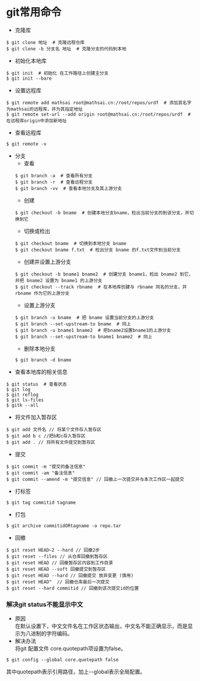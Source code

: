# git常用命令
- 克隆库
```
$ git clone 地址  # 克隆远程仓库
$ git clone -b 分支名 地址  # 克隆分支的代码到本地
```
- 初始化本地库
```
$ git init  # 初始化 在工作路径上创建主分支
$ git init --bare
```
- 设置远程库
```
$ git remote add mathsai root@mathsai.cn:/root/repos/urdf  # 添加其名字为mathsai的远程库，并为其指定地址
$ git remote set-url --add origin root@mathsai.cn:/root/repos/urdf  # 在远程库origin中添加新地址
```
- 查看远程库
```
$ git remote -v
```
- 分支
  - 查看  
  ```
  $ git branch -a  # 查看所有分支
  $ git branch -r  # 查看远程分支
  $ git branch -vv  # 查看本地分支及其上游分支
  ```
  - 创建
  ```
  $ git checkout -b bname  # 创建本地分支bname，检出当前分支的到该分支，并切换到它
  ```
  - 切换或检出
  ```
  $ git checkout bname  # 切换到本地分支 bname
  $ git checkout bname f.txt  # 检出分支 bname 的f.txt文件到当前分支
  ```
  - 创建并设置上游分支
  ```
  $ git checkout -b bname1 bname2  # 创建分支 bname1，检出 bname2 到它，并把 bname2 设置为 bname1 的上游分支
  $ git checkout --track rbname  # 在本地库创建与 rbname 同名的分支，并 rbname 作为它的上游分支
  ```
  - 设置上游分支
  ```
  $ git branch -u bname  # 把 bname 设置当前分支的上游分支
  $ git branch --set-upstream-to bname  # 同上
  $ git branch -u bname1 bname2  # 把bname2设置bname1的上游分支
  $ git branch --set-upstream-to bname1 bname2  # 同上
  ```
  - 删除本地分支
  ```
  $ git branch -d bname
  ```
- 查看本地库的相关信息
```
$ git status  # 查看状态
$ git log
$ git reflog
$ git ls-files
$ gitk --all
```
- 将文件加入暂存区
```
$ git add 文件名 // 将某个文件存入暂存区
$ git add b c //把b和c存入暂存区
$ git add . // 将所有文件提交到暂存区
```
- 提交
```
$ git commit -m "提交的备注信息" 
$ git commit -am "备注信息" 
$ git commit --amend -m "提交信息" // 回撤上一次提交并与本次工作区一起提交
```
- 打标签
```
$ git tag commitid tagname
```
- 打包
```
$ git archive commitidORtagname -o repo.tar
```

- 回撤
```
$ git reset HEAD~2 --hard // 回撤2步
$ git reset --files // 从仓库回撤到暂存区
$ git reset HEAD // 回撤暂存区内容到工作目录
$ git reset HEAD --soft 回撤提交到暂存区
$ git reset HEAD --hard // 回撤提交 放弃变更 (慎用)
$ git reset HEAD^  // 回撤仓库最后一次提交
$ git reset --hard commitid // 回撤到该次提交id的位置
```

### 解决git status不能显示中文
- 原因  
  在默认设置下，中文文件名在工作区状态输出，中文名不能正确显示，而是显示为八进制的字符编码。
- 解决办法  
将git 配置文件 core.quotepath项设置为false。 
```shell script
$ git config --global core.quotepath false
```
其中quotepath表示引用路径，加上--global表示全局配置。

